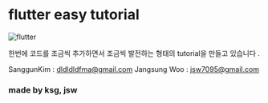 # flutter easy tutorial

![flutter](https://cdn.arstechnica.net/wp-content/uploads/2018/02/7-2.jpg)

한번에 코드를 조금씩 추가하면서 조금씩 발전하는 형태의 tutorial을 만들고 있습니다 .

SanggunKim : dldldldfma@gmail.com
Jangsung Woo : jsw7095@gmail.com

### made by ksg, jsw
